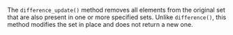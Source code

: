 
The `difference_update()` method removes all elements from the original set that are also present in one or more specified sets. Unlike `difference()`, this method modifies the set in place and does not return a new one.
